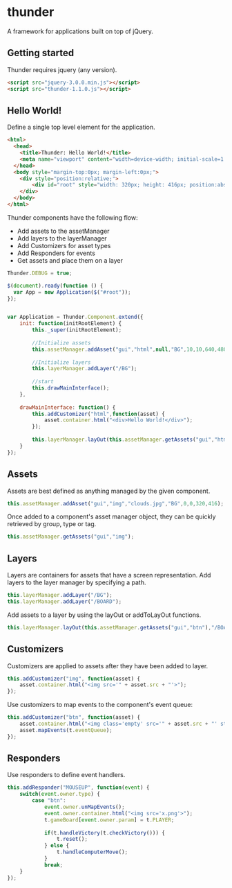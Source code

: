 # thunder
A framework for applications built on top of jQuery.

## Getting started

Thunder requires jquery (any version).

```html
<script src="jquery-3.0.0.min.js"></script>
<script src="thunder-1.1.0.js"></script>
```

## Hello World!

Define a single top level element for the application.

```html
<html>
  <head>
    <title>Thunder: Hello World!</title>
    <meta name="viewport" content="width=device-width; initial-scale=1.0; maximum-scale=1.0;">  
  </head>
  <body style="margin-top:0px; margin-left:0px;">
  	<div style="position:relative;">
    	<div id="root" style="width: 320px; height: 416px; position:absolute; top:0px, left:0px; background-color:#CCCCCC"></div>
    </div>    
  </body>
</html>
```

Thunder components have the following flow:
* Add assets to the assetManager
* Add layers to the layerManager
* Add Customizers for asset types
* Add Responders for events
* Get assets and place them on a layer

```js
Thunder.DEBUG = true;

$(document).ready(function () {
  var App = new Application($("#root"));
});


var Application = Thunder.Component.extend({			
	init: function(initRootElement) {
		this._super(initRootElement);
			
		//Initialize assets
		this.assetManager.addAsset("gui","html",null,"BG",10,10,640,480);
		
		//Initialize layers
		this.layerManager.addLayer("/BG");
				
		//start
		this.drawMainInterface();
	},
	
	drawMainInterface: function() {
		this.addCustomizer("html",function(asset) {
			asset.container.html("<div>Hello World!</div>");
		});
		
		this.layerManager.layOut(this.assetManager.getAssets("gui","html"),"/BG");
	}
});
```

## Assets

Assets are best defined as anything managed by the given component. 

```js
this.assetManager.addAsset("gui","img","clouds.jpg","BG",0,0,320,416);
```

Once added to a component's asset manager object, they can be quickly retrieved by group, type or tag.

```js
this.assetManager.getAssets("gui","img");
```

## Layers

Layers are containers for assets that have a screen representation. Add layers to the layer manager by specifying a path.

```js
this.layerManager.addLayer("/BG");
this.layerManager.addLayer("/BOARD");
```

Add assets to a layer by using the layOut or addToLayOut functions.

```js
this.layerManager.layOut(this.assetManager.getAssets("gui","btn"),"/BOARD");
```

## Customizers

Customizers are applied to assets after they have been added to layer.

```js
this.addCustomizer("img", function(asset) {
	asset.container.html("<img src='" + asset.src + "'>");
});
```

Use customizers to map events to the component's event queue:

```js
this.addCustomizer("btn", function(asset) {
	asset.container.html("<img class='empty' src='" + asset.src + "' style='cursor:hand;cursor:pointer'>");
	asset.mapEvents(t.eventQueue);
});
```

## Responders

Use responders to define event handlers. 

```js
this.addResponder("MOUSEUP", function(event) {	
	switch(event.owner.type) {
		case "btn":
			event.owner.unMapEvents();
			event.owner.container.html("<img src='x.png'>");
			t.gameBoard[event.owner.param] = t.PLAYER;
			
			if(t.handleVictory(t.checkVictory())) {
				t.reset(); 
			} else {
				t.handleComputerMove();
			}
			break;
	}
});
```